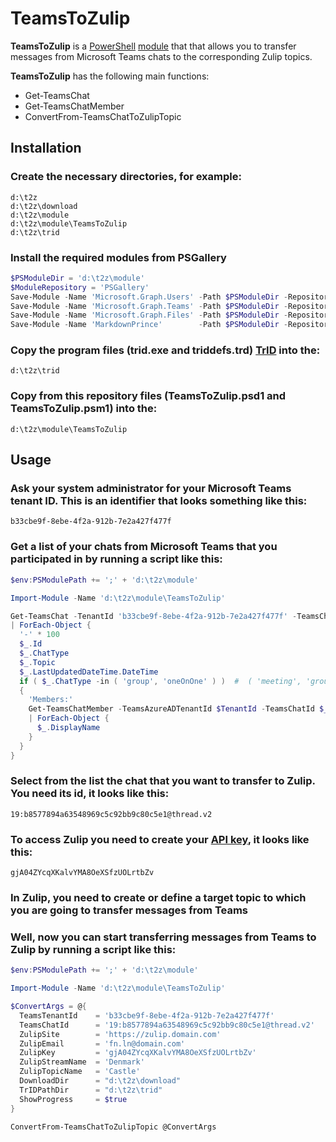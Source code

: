 # TeamsToZulip

**TeamsToZulip** is a [PowerShell](https://microsoft.com/powershell) [module](https://technet.microsoft.com/en-us/library/dd901839.aspx)
that that allows you to transfer messages from Microsoft Teams chats to the corresponding Zulip topics.

**TeamsToZulip** has the following main functions:

- Get-TeamsChat
- Get-TeamsChatMember
- ConvertFrom-TeamsChatToZulipTopic

## Installation

### Create the necessary directories, for example:
```
d:\t2z
d:\t2z\download
d:\t2z\module
d:\t2z\module\TeamsToZulip
d:\t2z\trid
```

### Install the required modules from PSGallery
```powershell
$PSModuleDir = 'd:\t2z\module'
$ModuleRepository = 'PSGallery'
Save-Module -Name 'Microsoft.Graph.Users' -Path $PSModuleDir -Repository $ModuleRepository -Force
Save-Module -Name 'Microsoft.Graph.Teams' -Path $PSModuleDir -Repository $ModuleRepository -Force
Save-Module -Name 'Microsoft.Graph.Files' -Path $PSModuleDir -Repository $ModuleRepository -Force
Save-Module -Name 'MarkdownPrince'        -Path $PSModuleDir -Repository $ModuleRepository -Force
```

### Copy the program files (trid.exe and triddefs.trd) [TrID](http://mark0.net/soft-trid-e.html) into the:
```
d:\t2z\trid
```

### Copy from this repository files (**TeamsToZulip.psd1** and **TeamsToZulip.psm1**) into the:
```
d:\t2z\module\TeamsToZulip
```

## Usage

### Ask your system administrator for your Microsoft Teams tenant ID. This is an identifier that looks something like this:
```
b33cbe9f-8ebe-4f2a-912b-7e2a427f477f
```

### Get a list of your chats from Microsoft Teams that you participated in by running a script like this:
```powershell
$env:PSModulePath += ';' + 'd:\t2z\module'

Import-Module -Name 'd:\t2z\module\TeamsToZulip'

Get-TeamsChat -TenantId 'b33cbe9f-8ebe-4f2a-912b-7e2a427f477f' -TeamsChatType 'meeting'  #  'meeting', 'group', 'oneOnOne'
| ForEach-Object { 
  '-' * 100
  $_.Id
  $_.ChatType
  $_.Topic
  $_.LastUpdatedDateTime.DateTime
  if ( $_.ChatType -in ( 'group', 'oneOnOne' ) )  #  ( 'meeting', 'group', 'oneOnOne' )
  { 
    'Members:' 
    Get-TeamsChatMember -TeamsAzureADTenantId $TenantId -TeamsChatId $_.Id 
    | ForEach-Object { 
      $_.DisplayName 
    } 
  }
}

```

### Select from the list the chat that you want to transfer to Zulip. You need its id, it looks like this:
```
19:b8577894a63548969c5c92bb9c80c5e1@thread.v2
```

### To access Zulip you need to create your [API key](https://zulip.com/api/api-keys#get-your-api-key), it looks like this:
```
gjA04ZYcqXKalvYMA8OeXSfzUOLrtbZv
```


### In Zulip, you need to create or define a target topic to which you are going to transfer messages from Teams

### Well, now you can start transferring messages from Teams to Zulip by running a script like this:
```powershell
$env:PSModulePath += ';' + 'd:\t2z\module'

Import-Module -Name 'd:\t2z\module\TeamsToZulip'

$ConvertArgs = @{
  TeamsTenantId    = 'b33cbe9f-8ebe-4f2a-912b-7e2a427f477f'
  TeamsChatId      = '19:b8577894a63548969c5c92bb9c80c5e1@thread.v2'
  ZulipSite        = 'https://zulip.domain.com'
  ZulipEmail       = 'fn.ln@domain.com'
  ZulipKey         = 'gjA04ZYcqXKalvYMA8OeXSfzUOLrtbZv'
  ZulipStreamName  = 'Denmark'
  ZulipTopicName   = 'Castle'
  DownloadDir      = "d:\t2z\download"
  TrIDPathDir      = "d:\t2z\trid"
  ShowProgress     = $true
}  

ConvertFrom-TeamsChatToZulipTopic @ConvertArgs
```
